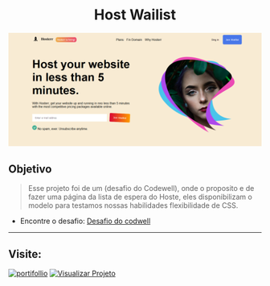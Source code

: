 <h1 align="center">
Host  Wailist
</h1>

![iffod](https://github.com/joaorezend3/Hosterr-Waitlist-Page/blob/master/img-readme.png)

## Objetivo

> Esse projeto foi de um (desafio do Codewell), onde o proposito e de fazer uma página da lista de espera do Hoste, eles disponibilizam o modelo para testamos nossas habilidades flexibilidade de CSS.
- Encontre o desafio: [Desafio do codwell](https://www.codewell.cc/challenges/hosterr-waitlist-page--60b3ea4c0cc72310b5a2494d)

---

## Visite:

[![portifollio](https://img.shields.io/badge/Portfolio%20-%23323330.svg?&style=for-the-badge&logo=perfil&logoColor=black&color=F745B5)](https://github.com/iuricode/readme-template/tree/main/profile)
[![Visualizar Projeto](https://img.shields.io/badge/Visualizar--Projeto%20-%23323330.svg?&style=for-the-badge&logo=repositório&logoColor=black&color=8000FF)](https://github.com/iuricode/readme-template/blob/main/repository)
